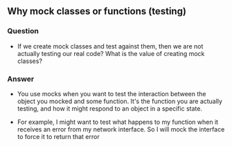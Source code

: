 ## Why mock classes or functions (testing)

### Question

- If we create mock classes and test against them, then we are not actually testing our real code? What is the value of creating mock classes?

### Answer

- You use mocks when you want to test the interaction between the object you mocked and some function. It's the function you are actually testing, and how it might respond to an object in a specific state.

- For example, I might want to test what happens to my function when it receives an error from my network interface. So I will mock the interface to force it to return that error
